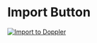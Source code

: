 # Import Button
[![Import to Doppler](https://raw.githubusercontent.com/DopplerUniversity/app-config-templates/main/doppler-button.svg)](https://dashboard.doppler.com/workplace/template/import?template=https%3A%2F%2Fgithub.com%2FFomiller%2Fdoppler-projects%2Fblob%2Fmain%2Ftemplates%2Fgeneric.yaml)
